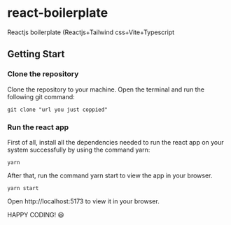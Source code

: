 # react-boilerplate
Reactjs boilerplate (Reactjs+Tailwind css+Vite+Typescript

## Getting Start

### Clone the repository

Clone the repository to your machine. Open the terminal and run the following git command:
```
git clone "url you just coppied"
```

### Run the react app
First of all, install all the dependencies needed to run the react app on your system successfully by using the command yarn:
```
yarn
```
After that, run the command yarn start to view the app in your browser.
```
yarn start
```
Open http://localhost:5173 to view it in your browser.

HAPPY CODING! :satisfied:
